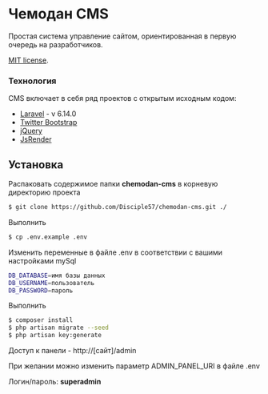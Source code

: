 # Чемодан CMS

Простая система управление сайтом, ориентированная в первую очередь на разработчиков.

[MIT license](https://opensource.org/licenses/MIT).

### Технология

CMS включает в себя ряд проектов с открытым исходным кодом:

* [Laravel] - v 6.14.0
* [Twitter Bootstrap]
* [jQuery]
* [JsRender]

## Установка

Распаковать содержимое папки **chemodan-cms** в корневую директорию проекта

```sh
$ git clone https://github.com/Disciple57/chemodan-cms.git ./
```

Выполнить
```sh
$ cp .env.example .env
```

Изменить переменные в файле .env в соответствии с вашими настройками mySql
```sh
DB_DATABASE=имя базы данных
DB_USERNAME=пользователь
DB_PASSWORD=пароль
```

Выполнить

```sh
$ composer install
$ php artisan migrate --seed
$ php artisan key:generate
```

Доступ к панели - http://[сайт]/admin 

При желании можно изменить параметр ADMIN_PANEL_URI в файле .env

Логин/пароль: **superadmin**

[Laravel]: <https://laravel.com/>
[Twitter Bootstrap]: <https://getbootstrap.com/>
[jQuery]: <https://jquery.com/>
[JsRender]: <https://www.jsviews.com/>
